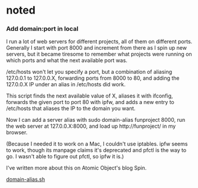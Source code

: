 # noted

### Add domain:port in local

I run a lot of web servers for different projects, all of them on different ports. Generally I start with port 8000 and increment from there as I spin up new servers, but it became tiresome to remember what projects were running on which ports and what the next available port was.

/etc/hosts won't let you specify a port, but a combination of aliasing 127.0.0.1 to 127.0.0.X, forwarding ports from 8000 to 80, and adding the 127.0.0.X IP under an alias in /etc/hosts did work.

This script finds the next available value of X, aliases it with ifconfig, forwards the given port to port 80 with ipfw, and adds a new entry to /etc/hosts that aliases the IP to the domain you want.

Now I can add a server alias with sudo domain-alias funproject 8000, run the web server at 127.0.0.X:8000, and load up http://funproject/ in my browser.

(Because I needed it to work on a Mac, I couldn't use iptables. ipfw seems to work, though its manpage claims it's deprecated and pfctl is the way to go. I wasn't able to figure out pfctl, so ipfw it is.)

I've written more about this on Atomic Object's blog Spin.

[domain-alias.sh](https://github.com/saragi/noted/blob/master/domain-alias.sh)
